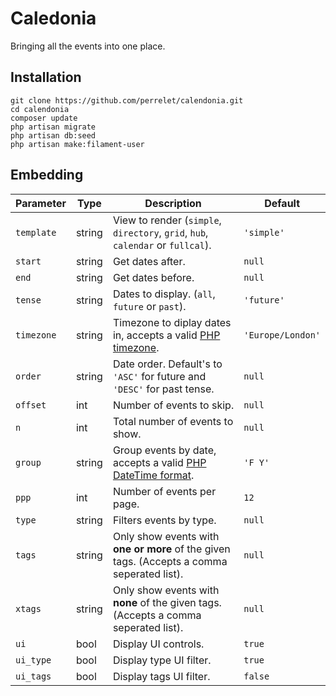 # Caledonia

Bringing all the events into one place.

## Installation

```
git clone https://github.com/perrelet/calendonia.git
cd calendonia
composer update
php artisan migrate
php artisan db:seed
php artisan make:filament-user
```

## Embedding

| Parameter | Type | Description | Default |
| - | - | - | - |
| `template` | string | View to render (`simple`, `directory`, `grid`, `hub`, `calendar` or `fullcal`). | `'simple'` |
| `start` | string | Get dates after. | `null` |
| `end` | string | Get dates before. | `null` |
| `tense` | string | Dates to display. (`all`, `future` or `past`). |  `'future'` |
| `timezone` | string | Timezone to diplay dates in, accepts a valid [PHP timezone](https://www.php.net/manual/en/timezones.php). |  `'Europe/London'` |
| `order` | string | Date order. Default's to `'ASC'` for future and `'DESC'` for past tense. |  `null` |
| `offset` | int | Number of events to skip. | `null` |
| `n` | int | Total number of events to show. | `null` |
| `group` | string | Group events by date, accepts a valid [PHP DateTime format](https://www.php.net/manual/en/datetime.format.php). | `'F Y'` |
| `ppp` | int | Number of events per page. | `12` |
| `type` | string | Filters events by type. | `null` |
| `tags` | string | Only show events with **one or more** of the given tags. (Accepts a comma seperated list). | `null` |
| `xtags` | string | Only show events with **none** of the given tags. (Accepts a comma seperated list). | `null` |
| `ui` | bool | Display UI controls. | `true` |
| `ui_type` | bool | Display type UI filter. | `true` |
| `ui_tags` | bool | Display tags UI filter. | `false` |